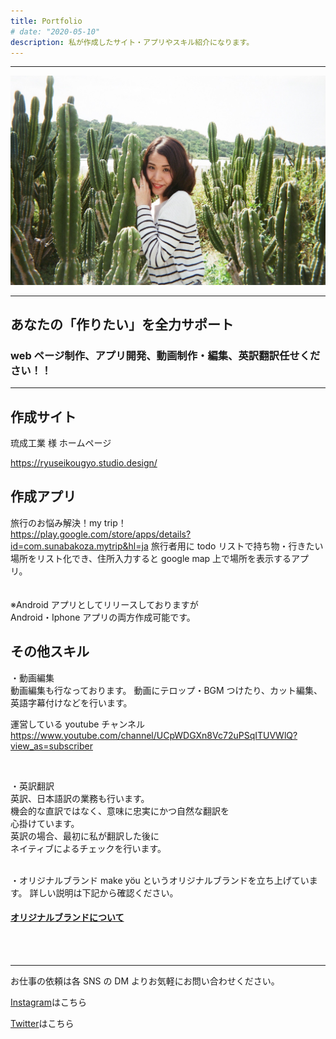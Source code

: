 ```yaml
---
title: Portfolio
# date: "2020-05-10"
description: 私が作成したサイト・アプリやスキル紹介になります。
---
```


---

![](../../asset/../assets/profilepic.png)

---

## あなたの「作りたい」を全力サポート

### web ページ制作、アプリ開発、動画制作・編集、英訳翻訳任せください！！

---

## 作成サイト

琉成工業 様 ホームページ

https://ryuseikougyo.studio.design/

<!-- ### BAR SMILE 様 ホームページ

https://barsmile.studio.design/  -->

## 作成アプリ

旅行のお悩み解決！my trip！  
https://play.google.com/store/apps/details?id=com.sunabakoza.mytrip&hl=ja
旅行者用に todo リストで持ち物・行きたい場所をリスト化でき、住所入力すると google map 上で場所を表示するアプリ。  
<br>
<br>
※Android アプリとしてリリースしておりますが  
Android・Iphone アプリの両方作成可能です。

## その他スキル

・動画編集  
動画編集も行なっております。
動画にテロップ・BGM つけたり、カット編集、  
英語字幕付けなどを行います。

運営している youtube チャンネル  
https://www.youtube.com/channel/UCpWDGXn8Vc72uPSqITUVWlQ?view_as=subscriber

<br>

・英訳翻訳  
英訳、日本語訳の業務も行います。  
機会的な直訳ではなく、意味に忠実にかつ自然な翻訳を  
心掛けています。  
英訳の場合、最初に私が翻訳した後に  
ネイティブによるチェックを行います。

<br>
・オリジナルブランド
make yöu というオリジナルブランドを立ち上げています。  
詳しい説明は下記から確認ください。

#### [オリジナルブランドについて](https://asaneblog.netlify.app/originambrand/)

<br><br>

---

お仕事の依頼は各 SNS の DM よりお気軽にお問い合わせください。
<br>

[Instagram](https://www.instagram.com/asane108/?hl=ja)はこちら

[Twitter](https://twitter.com/asa1084)はこちら
